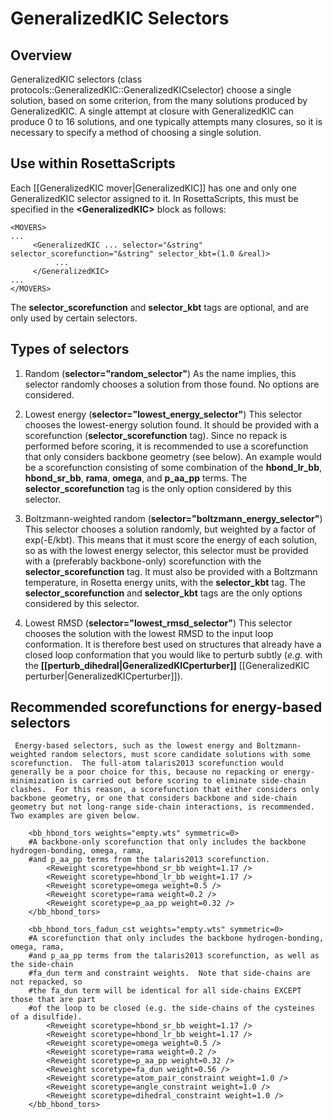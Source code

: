 # GeneralizedKIC Selectors

## Overview
GeneralizedKIC selectors (class protocols::GeneralizedKIC::GeneralizedKICselector) choose a single solution, based on some criterion, from the many solutions produced by GeneralizedKIC.  A single attempt at closure with GeneralizedKIC can produce 0 to 16 solutions, and one typically attempts many closures, so it is necessary to specify a method of choosing a single solution.

## Use within RosettaScripts
Each [[GeneralizedKIC mover|GeneralizedKIC]] has one and only one GeneralizedKIC selector assigned to it.  In RosettaScripts, this must be specified in the **\<GeneralizedKIC\>** block as follows:

```
<MOVERS>
...
     <GeneralizedKIC ... selector="&string" selector_scorefunction="&string" selector_kbt=(1.0 &real)>
          ...
     </GeneralizedKIC>
...
</MOVERS>
```

The **selector_scorefunction** and **selector_kbt** tags are optional, and are only used by certain selectors.

## Types of selectors
1.  Random (**selector="random_selector"**)
     As the name implies, this selector randomly chooses a solution from those found.  No options are considered.

2.  Lowest energy (**selector="lowest_energy_selector"**)
     This selector chooses the lowest-energy solution found.  It should be provided with a scorefunction (**selector_scorefunction** tag).  Since no repack is performed before scoring, it is recommended to use a scorefunction that only considers backbone geometry (see below).  An example would be a scorefunction consisting of some combination of the **hbond_lr_bb**, **hbond_sr_bb**, **rama**, **omega**, and **p_aa_pp** terms.  The **selector_scorefunction** tag is the only option considered by this selector.

3.  Boltzmann-weighted random (**selector="boltzmann_energy_selector"**)
     This selector chooses a solution randomly, but weighted by a factor of exp(-E/kbt).  This means that it must score the energy of each solution, so as with the lowest energy selector, this selector must be provided with a (preferably backbone-only) scorefunction with the **selector_scorefunction** tag.  It must also be provided with a Boltzmann temperature, in Rosetta energy units, with the **selector_kbt** tag.  The **selector_scorefunction** and **selector_kbt** tags are the only options considered by this selector.

4.  Lowest RMSD (**selector="lowest_rmsd_selector"**)
     This selector chooses the solution with the lowest RMSD to the input loop conformation.  It is therefore best used on structures that already have a closed loop conformation that you would like to perturb subtly (_e.g._ with the **[[perturb_dihedral|GeneralizedKICperturber]]** [[GeneralizedKIC perturber|GeneralizedKICperturber]]).

## Recommended scorefunctions for energy-based selectors
     Energy-based selectors, such as the lowest energy and Boltzmann-weighted random selectors, must score candidate solutions with some scorefunction.  The full-atom talaris2013 scorefunction would generally be a poor choice for this, because no repacking or energy-minimization is carried out before scoring to eliminate side-chain clashes.  For this reason, a scorefunction that either considers only backbone geometry, or one that considers backbone and side-chain geometry but not long-range side-chain interactions, is recommended.  Two examples are given below.

```
	<bb_hbond_tors weights="empty.wts" symmetric=0>
	#A backbone-only scorefunction that only includes the backbone hydrogen-bonding, omega, rama,
	#and p_aa_pp terms from the talaris2013 scorefunction.
		<Reweight scoretype=hbond_sr_bb weight=1.17 />
		<Reweight scoretype=hbond_lr_bb weight=1.17 />
		<Reweight scoretype=omega weight=0.5 />
		<Reweight scoretype=rama weight=0.2 />
		<Reweight scoretype=p_aa_pp weight=0.32 />
	</bb_hbond_tors>
```

```
	<bb_hbond_tors_fadun_cst weights="empty.wts" symmetric=0>
	#A scorefunction that only includes the backbone hydrogen-bonding, omega, rama,
	#and p_aa_pp terms from the talaris2013 scorefunction, as well as the side-chain
	#fa_dun term and constraint weights.  Note that side-chains are not repacked, so
	#the fa_dun term will be identical for all side-chains EXCEPT those that are part
	#of the loop to be closed (e.g. the side-chains of the cysteines of a disulfide).
		<Reweight scoretype=hbond_sr_bb weight=1.17 />
		<Reweight scoretype=hbond_lr_bb weight=1.17 />
		<Reweight scoretype=omega weight=0.5 />
		<Reweight scoretype=rama weight=0.2 />
		<Reweight scoretype=p_aa_pp weight=0.32 />
		<Reweight scoretype=fa_dun weight=0.56 />
		<Reweight scoretype=atom_pair_constraint weight=1.0 />
		<Reweight scoretype=angle_constraint weight=1.0 />
		<Reweight scoretype=dihedral_constraint weight=1.0 />
	</bb_hbond_tors>
```